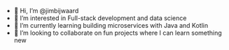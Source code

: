 - 👋 Hi, I’m @jimbijwaard
- 👀 I’m interested in Full-stack development and data science
- 🌱 I’m currently learning building microservices with Java and Kotlin
- 💞️ I’m looking to collaborate on fun projects where I can learn something new

<!---
jimbijwaard/jimbijwaard is a ✨ special ✨ repository because its `README.md` (this file) appears on your GitHub profile.
You can click the Preview link to take a look at your changes.
--->
